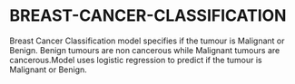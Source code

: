 # BREAST-CANCER-CLASSIFICATION

Breast Cancer Classification model specifies if the tumour is Malignant or Benign. Benign tumours are non cancerous while Malignant tumours are cancerous.Model uses logistic regression to predict if the tumour is Malignant or Benign.
